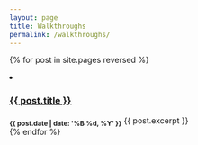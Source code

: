 ```yaml
---
layout: page
title: Walkthroughs
permalink: /walkthroughs/
---
```

{% for post in site.pages reversed %}
<div class="row">
	<div>
		<li><a href="{{ post.url }}"><h3>{{ post.title }}</h3></a></li>
		<b><sub>{{ post.date | date: '%B %d, %Y' }}</sub></b>
	  	{{ post.excerpt }}
	</div>
</div>
{% endfor %}